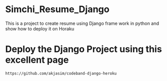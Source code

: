 # Simchi_Resume_Django
 This is a project to create resume using Django frame work in python and show how to deploy it on Horaku

# Deploy the Django Project using this excellent page
    https://github.com/akjasim/codeband-django-heroku